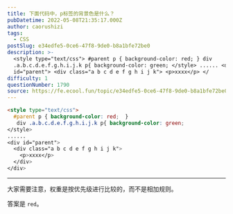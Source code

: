 ```yaml
---
title: 下面代码中，p标签的背景色是什么？
pubDatetime: 2022-05-08T21:35:17.000Z
author: caorushizi
tags:
  - CSS
postSlug: e34edfe5-0ce6-47f8-9de0-b8a1bfe72be0
description: >-
  <style type="text/css"> #parent p { background-color: red; } div
  .a.b.c.d.e.f.g.h.i.j.k p{ background-color: green; </style> ...... <div
  id="parent"> <div class="a b c d e f g h i j k"> <p>xxxx</p> </
difficulty: 1
questionNumber: 1790
source: https://fe.ecool.fun/topic/e34edfe5-0ce6-47f8-9de0-b8a1bfe72be0
---
```


```html
<style type="text/css">
  #parent p { background-color: red;  }
   div .a.b.c.d.e.f.g.h.i.j.k p{ background-color: green;
</style>
......
<div id="parent">
  <div class="a b c d e f g h i j k">
    <p>xxxx</p>
  </div>
</div>
```

---

大家需要注意，权重是按优先级进行比较的，而不是相加规则。

答案是 `red`。
